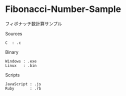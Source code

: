 # Fibonacci-Number-Sample
フィボナッチ数計算サンプル

Sources

    C  : .c


Binary

    Windows : .exe
    Linux   : .bin

Scripts

    JavaScript : .js
    Ruby       : .rb
